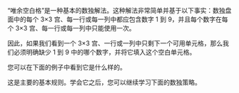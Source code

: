 “唯余空白格”是一种基本的数独解法。这种解法非常简单并基于以下事实：数独盘面中的每个 3×3 宫、每一行或每一列中都应包含数字 1 到 9，并且每个数字在每个 3×3 宫、每一行或每一列中只能使用一次。

因此，如果我们看到一个 3×3 宫、一行或一列中只剩下一个可用单元格，那么我们必须明确缺少 1 到 9 中的哪个数字，并将它填入这个空白单元格。 

您可以在下面的例子中看到它是什么样的。



这是主要的基本规则。学会它之后，您可以继续学习下面的数独策略。

